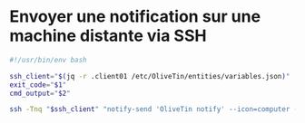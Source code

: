 # Envoyer une notification sur une machine distante via SSH
```bash
#!/usr/bin/env bash

ssh_client="$(jq -r .client01 /etc/OliveTin/entities/variables.json)"
exit_code="$1"
cmd_output="$2"

ssh -Tnq "$ssh_client" "notify-send 'OliveTin notify' --icon=computer --expire-time=1000 'End command: $exit_code, $cmd_output'"
```
